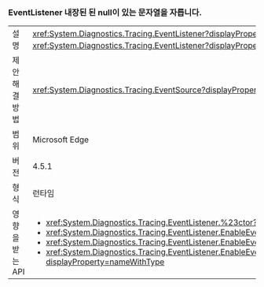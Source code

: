 ### <a name="eventlistener-truncates-strings-with-embedded-nulls"></a>EventListener 내장된 된 null이 있는 문자열을 자릅니다.

|   |   |
|---|---|
|설명|<xref:System.Diagnostics.Tracing.EventListener?displayProperty=name>는 포함된 null이 있는 문자열을 자릅니다. Null 문자는 <xref:System.Diagnostics.Tracing.EventSource?displayProperty=name> 클래스에서 지원되지 않습니다. 이 변경 내용은 <xref:System.Diagnostics.Tracing.EventListener?displayProperty=name>를 사용하여 프로세스의 <xref:System.Diagnostics.Tracing.EventSource?displayProperty=name> 데이터를 읽고 null 문자를 구분 기호로 사용하는 앱에만 영향을 줍니다.|
|제안 해결 방법|<xref:System.Diagnostics.Tracing.EventSource?displayProperty=name> 가능 하면 포함 된 null 문자를 사용 하지 않도록 데이터를 업데이트 되어야 합니다.|
|범위|Microsoft Edge|
|버전|4.5.1|
|형식|런타임|
|영향을 받는 API|<ul><li><xref:System.Diagnostics.Tracing.EventListener.%23ctor?displayProperty=nameWithType></li><li><xref:System.Diagnostics.Tracing.EventListener.EnableEvents(System.Diagnostics.Tracing.EventSource,System.Diagnostics.Tracing.EventLevel)?displayProperty=nameWithType></li><li><xref:System.Diagnostics.Tracing.EventListener.EnableEvents(System.Diagnostics.Tracing.EventSource,System.Diagnostics.Tracing.EventLevel,System.Diagnostics.Tracing.EventKeywords)?displayProperty=nameWithType></li><li><xref:System.Diagnostics.Tracing.EventListener.EnableEvents(System.Diagnostics.Tracing.EventSource,System.Diagnostics.Tracing.EventLevel,System.Diagnostics.Tracing.EventKeywords,System.Collections.Generic.IDictionary{System.String,System.String})?displayProperty=nameWithType></li></ul>|

